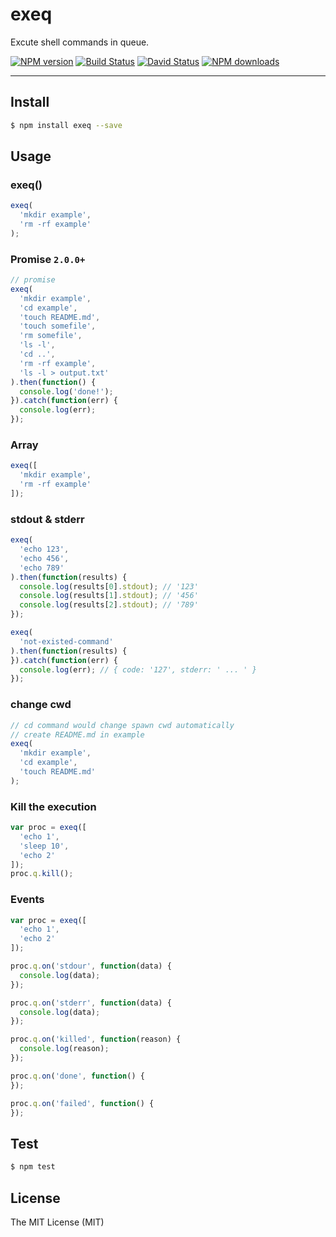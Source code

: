 # exeq

Excute shell commands in queue.

[![NPM version](https://img.shields.io/npm/v/exeq.svg?style=flat)](https://npmjs.org/package/exeq)
[![Build Status](https://img.shields.io/travis/afc163/exeq.svg?style=flat)](https://travis-ci.org/afc163/exeq)
[![David Status](https://img.shields.io/david/afc163/exeq.svg?style=flat)](https://david-dm.org/afc163/exeq)
[![NPM downloads](http://img.shields.io/npm/dm/exeq.svg?style=flat)](https://npmjs.org/package/exeq)

---

## Install

```bash
$ npm install exeq --save
```

## Usage

### exeq()

```js
exeq(
  'mkdir example',
  'rm -rf example'
);
```

### Promise `2.0.0+`

```js
// promise
exeq(
  'mkdir example',
  'cd example',
  'touch README.md',
  'touch somefile',
  'rm somefile',
  'ls -l',
  'cd ..',
  'rm -rf example',
  'ls -l > output.txt'
).then(function() {
  console.log('done!');
}).catch(function(err) {
  console.log(err);
});
```

### Array

```js
exeq([
  'mkdir example',
  'rm -rf example'
]);
```

### stdout & stderr

```js
exeq(
  'echo 123',
  'echo 456',
  'echo 789'
).then(function(results) {
  console.log(results[0].stdout); // '123'
  console.log(results[1].stdout); // '456'
  console.log(results[2].stdout); // '789'
});
```

```js
exeq(
  'not-existed-command'
).then(function(results) {
}).catch(function(err) {
  console.log(err); // { code: '127', stderr: ' ... ' }
});
```

### change cwd

```js
// cd command would change spawn cwd automatically
// create README.md in example
exeq(
  'mkdir example',
  'cd example',
  'touch README.md'
);
```

### Kill the execution

```js
var proc = exeq([
  'echo 1',
  'sleep 10',
  'echo 2'
]);
proc.q.kill();
```

### Events

```js
var proc = exeq([
  'echo 1',
  'echo 2'
]);

proc.q.on('stdour', function(data) {
  console.log(data);
});

proc.q.on('stderr', function(data) {
  console.log(data);
});

proc.q.on('killed', function(reason) {
  console.log(reason);
});

proc.q.on('done', function() {
});

proc.q.on('failed', function() {
});
```

## Test

```bash
$ npm test
```

## License

The MIT License (MIT)
